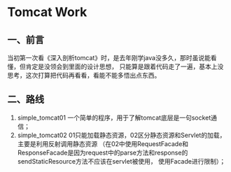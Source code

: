 # Tomcat Work

## 一、前言

当初第一次看《深入剖析tomcat》时，是去年刚学java没多久，那时虽说能看懂，但肯定是没领会到里面的设计思想，
只能算是跟着代码走了一遍，基本上没思考，这次打算把代码再看看，看能不能多悟出点东西。

## 二、路线

1. simple_tomcat01 一个简单的程序，用于了解tomcat底层是一句socket通信；
2. simple_tomcat02 01只能加载静态资源，02区分静态资源和Servlet的加载，主要是利用反射调用静态资源
（在02中使用RequestFacade和ResponseFacade是因为request中的parse方法和response的sendStaticResource方法不应该在servlet被使用，
使用Facade进行限制）；